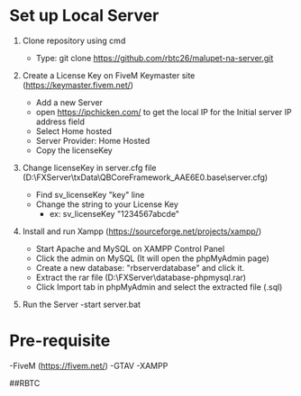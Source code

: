 # Set up Local Server
1. Clone repository using cmd
   - Type: git clone https://github.com/rbtc26/malupet-na-server.git

2. Create a License Key on FiveM Keymaster site (https://keymaster.fivem.net/)
   - Add a new Server
   - open https://ipchicken.com/ to get the local IP for the Initial server IP address field
   - Select Home hosted
   - Server Provider: Home Hosted
   - Copy the licenseKey
    
3. Change licenseKey in server.cfg file (D:\FXServer\txData\QBCoreFramework_AAE6E0.base\server.cfg)
   - Find sv_licenseKey "key" line
   - Change the string to your License Key
        - ex: sv_licenseKey "1234567abcde"
    
4. Install and run Xampp (https://sourceforge.net/projects/xampp/)
   - Start Apache and MySQL on XAMPP Control Panel
   - Click the admin on MySQL (It will open the phpMyAdmin page)
   - Create a new database: "rbserverdatabase" and click it.
   - Extract the rar file (D:\FXServer\database-phpmysql.rar)
   - Click Import tab in phpMyAdmin and select the extracted file (.sql)

5. Run the Server
    -start server.bat

# Pre-requisite
-FiveM (https://fivem.net/)
-GTAV
-XAMPP

##RBTC
